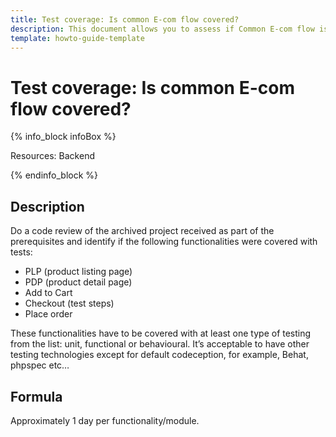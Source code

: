 ```yaml
---
title: Test coverage: Is common E-com flow covered?
description: This document allows you to assess if Common E-com flow is covered with tests.
template: howto-guide-template
---
```


# Test coverage: Is common E-com flow covered?

{% info_block infoBox %}

Resources: Backend

{% endinfo_block %}

## Description

Do a code review of the archived project received as part of the prerequisites and identify if the following
functionalities were covered with tests:
* PLP (product listing page)
* PDP (product detail page)
* Add to Cart
* Checkout (test steps)
* Place order

These functionalities have to be covered with at least one type of testing from the list: unit, functional or behavioural.
It’s acceptable to have other testing technologies except for default codeception, for example, Behat, phpspec etc…

## Formula

Approximately 1 day per functionality/module.
